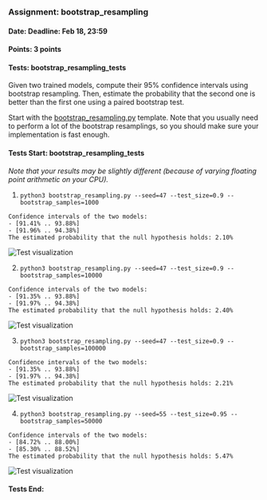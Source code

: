 ### Assignment: bootstrap_resampling
#### Date: Deadline: Feb 18, 23:59
#### Points: 3 points
#### Tests: bootstrap_resampling_tests

Given two trained models, compute their 95% confidence intervals using bootstrap
resampling. Then, estimate the probability that the second one is better than
the first one using a paired bootstrap test.

Start with the [bootstrap_resampling.py](https://github.com/ufal/npfl129/tree/master/labs/12/bootstrap_resampling.py)
template. Note that you usually need to perform a lot of the bootstrap
resamplings, so you should make sure your implementation is fast enough.

#### Tests Start: bootstrap_resampling_tests
_Note that your results may be slightly different (because of varying floating point arithmetic on your CPU)._

1. `python3 bootstrap_resampling.py --seed=47 --test_size=0.9 --bootstrap_samples=1000`
```
Confidence intervals of the two models:
- [91.41% .. 93.88%]
- [91.96% .. 94.38%]
The estimated probability that the null hypothesis holds: 2.10%
```
![Test visualization](//ufal.mff.cuni.cz/~courses/npfl129/2324/tasks/figures/bootstrap_resampling_1.svgz)

2. `python3 bootstrap_resampling.py --seed=47 --test_size=0.9 --bootstrap_samples=10000`
```
Confidence intervals of the two models:
- [91.35% .. 93.88%]
- [91.97% .. 94.38%]
The estimated probability that the null hypothesis holds: 2.40%
```
![Test visualization](//ufal.mff.cuni.cz/~courses/npfl129/2324/tasks/figures/bootstrap_resampling_2.svgz)

3. `python3 bootstrap_resampling.py --seed=47 --test_size=0.9 --bootstrap_samples=100000`
```
Confidence intervals of the two models:
- [91.35% .. 93.88%]
- [91.97% .. 94.38%]
The estimated probability that the null hypothesis holds: 2.21%
```
![Test visualization](//ufal.mff.cuni.cz/~courses/npfl129/2324/tasks/figures/bootstrap_resampling_3.svgz)

4. `python3 bootstrap_resampling.py --seed=55 --test_size=0.95 --bootstrap_samples=50000`
```
Confidence intervals of the two models:
- [84.72% .. 88.00%]
- [85.30% .. 88.52%]
The estimated probability that the null hypothesis holds: 5.47%
```
![Test visualization](//ufal.mff.cuni.cz/~courses/npfl129/2324/tasks/figures/bootstrap_resampling_4.svgz)
#### Tests End:
